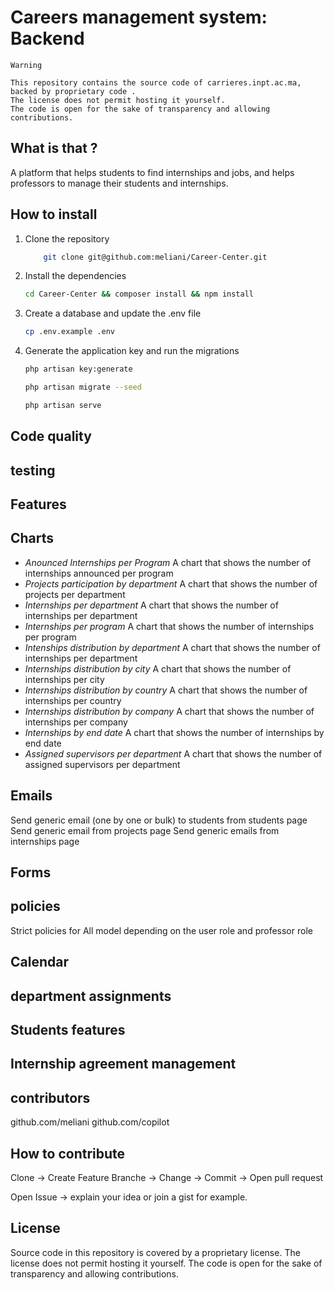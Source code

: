 # Careers management system: Backend

    Warning

    This repository contains the source code of carrieres.inpt.ac.ma, backed by proprietary code . 
    The license does not permit hosting it yourself. 
    The code is open for the sake of transparency and allowing contributions.

## What is that ?

A platform that helps students to find internships and jobs, and helps professors to manage their students and internships.

## How to install

1. Clone the repository

    ```bash
        git clone git@github.com:meliani/Career-Center.git
    ```

2. Install the dependencies

    ```bash
    cd Career-Center && composer install && npm install
    ```

3. Create a database and update the .env file

    ```bash
    cp .env.example .env
    ```

4. Generate the application key and run the migrations

    ```bash
    php artisan key:generate
    ```

    ```bash
    php artisan migrate --seed
    ```

    ```bash
    php artisan serve
    ```

## Code quality

## testing

## Features

## Charts

- *Anounced Internships per Program*
    A chart that shows the number of internships announced per program
- *Projects participation by department*
    A chart that shows the number of projects per department
- *Internships per department*
    A chart that shows the number of internships per department
- *Internships per program*
    A chart that shows the number of internships per program
- *Intenships distribution by department*
    A chart that shows the number of internships per department
- *Internships distribution by city*
    A chart that shows the number of internships per city
- *Internships distribution by country*
    A chart that shows the number of internships per country
- *Internships distribution by company*
    A chart that shows the number of internships per company
- *Internships by end date*
    A chart that shows the number of internships by end date
- *Assigned supervisors per department*
    A chart that shows the number of assigned supervisors per department

## Emails

Send generic email (one by one or bulk) to students from students page
Send generic email from projects page
Send generic emails from internships page

## Forms

## policies

Strict policies for All model depending on the user role and professor role

## Calendar

## department assignments

## Students features

## Internship agreement management

## contributors

github.com/meliani
github.com/copilot

## How to contribute

Clone -> Create Feature Branche -> Change -> Commit -> Open pull request

Open Issue -> explain your idea or join a gist for example.

## License

Source code in this repository is covered by a proprietary license. The license does not permit hosting it yourself. The code is open for the sake of transparency and allowing contributions.
